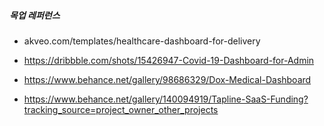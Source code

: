 ##### 목업 레퍼런스

- akveo.com/templates/healthcare-dashboard-for-delivery
- https://dribbble.com/shots/15426947-Covid-19-Dashboard-for-Admin
- https://www.behance.net/gallery/98686329/Dox-Medical-Dashboard

- https://www.behance.net/gallery/140094919/Tapline-SaaS-Funding?tracking_source=project_owner_other_projects